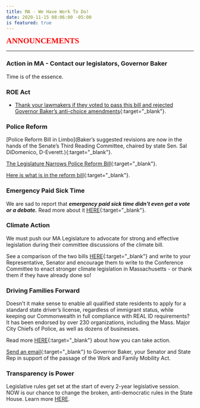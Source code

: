 ```yaml
---
title: MA - We Have Work To Do!
date: 2020-11-15 08:06:00 -05:00
is featured: true
---
```


<span style="font-family:Papyrus; font-size:1.5em; color:red;">**ANNOUNCEMENTS**</span>

---

### Action in MA -  Contact our legislators, Governor Baker

Time is of the essence.

### ROE Act

* [Thank your lawmakers if they voted to pass this bill and rejected Governor Baker’s anti-choice amendments](https://malegislature.gov/search/findmylegislator){:target="_blank"}.  

### Police Reform

\[Police Reform Bill in Limbo\](Baker’s suggested revisions are now in the hands of the Senate’s Third Reading Committee, chaired by state Sen. Sal DiDomenico, D-Everett.){:target="_blank"}.

[The Legislature Narrows Police Reform Bill](https://www.progressivemass.com/ma-police-senate-baker){:target="_blank"}.

[Here is what is in the reform bill](https://www.progressivemass.com/police-reform-bill-conference-report-2020){:target="_blank"}.

### Emergency Paid Sick Time

We are sad to report that ***emergency paid sick time didn't even get a vote or a debate.***
Read more about it [HERE](https://www.progressivemass.com/nov-2020-house-budget-roll-call){:target="_blank"}.

### Climate Action

We must push our MA Legislature to advocate for strong and effective legislation during their committee discussions of the climate bill.

See a comparison of the two bills [HERE](http://climateactionnowma.org/wp-content/uploads/ClimateBillsComparisonAug2020.pdf){:target="_blank"} and write to your Representative, Senator and encourage them to write to the Conference Committee to enact stronger climate legislation in Massachusetts - or thank them if they have already done so!

### Driving Families Forward

Doesn't it make sense to enable all qualified state residents to apply for a standard state driver’s license, regardless of immigrant status, while keeping our Commonwealth in full compliance with REAL ID requirements?  It has been endorsed by over 230 organizations, including the Mass. Major City Chiefs of Police, as well as dozens of businesses.

Read more [HERE](https://www.miracoalition.org/get-involved/drivers-licenses/){:target="_blank"} about how you can take action.

[Send an email](https://actionnetwork.org/letters/dff-letter?source=direct_link&){:target="_blank"} to Governor Baker, your Senator and State Rep in support of the passage of the Work and Family Mobility Act.

### Transparency is Power

Legislative rules get set at the start of every 2-year legislative session. NOW is our chance to change the broken, anti-democratic rules in the State House. Learn more [HERE](https://actonmass.org/the-campaign/).